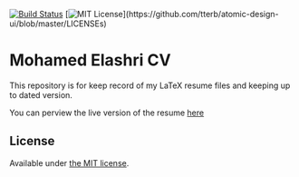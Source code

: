 [![Build Status](https://app.travis-ci.com/MohamedElashri/ME-Resume.svg?branch=Main)](https://app.travis-ci.com/MohamedElashri/ME-Resume)
[![MIT License](https://img.shields.io/apm/l/atomic-design-ui.svg?)](https://github.com/tterb/atomic-design-ui/blob/master/LICENSEs)

# Mohamed Elashri CV 


This repository is for keep record of my LaTeX resume files and keeping up to dated version. 

You can perview the live version of the resume [here](https://melashri.net/CV.pdf "Mohamed's Resume")


## License

Available under [the MIT license](https://github.com/MohamedElashri/ME-Resume/blob/Main/LICENSE.md).
